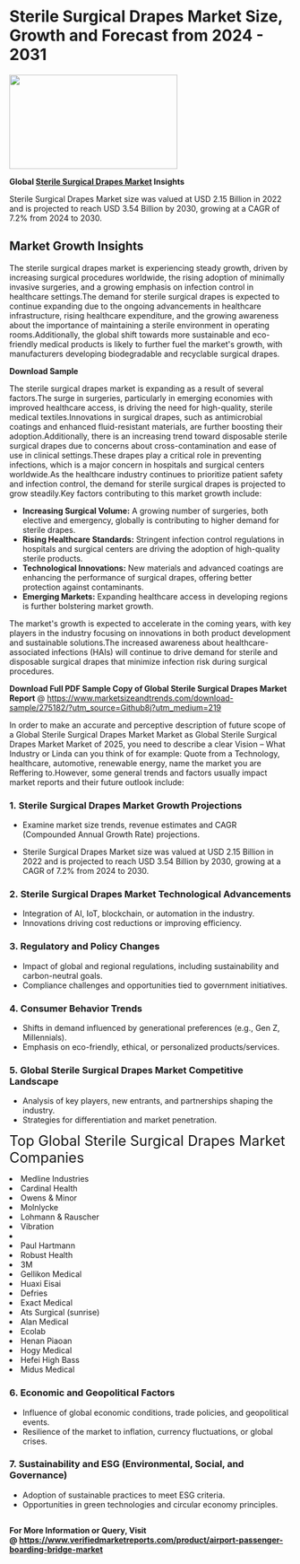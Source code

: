 <H1>Sterile Surgical Drapes Market Size, Growth and Forecast from 2024 - 2031</H1><img class="aligncenter size-medium wp-image-584254" src="https://thirdeyenews.in/wp-content/uploads/2024/09/Global-Market-Research-300x168.jpeg" alt="" width="300" height="168" /><p><strong>Global&nbsp;<a href="https://www.marketsizeandtrends.com/download-sample/275182/?utm_source=Github8j?utm_medium=219">Sterile Surgical Drapes Market</a> Insights</strong></p><p>Sterile Surgical Drapes Market size was valued at USD 2.15 Billion in 2022 and is projected to reach USD 3.54 Billion by 2030, growing at a CAGR of 7.2% from 2024 to 2030.</p><p><h2>Market Growth Insights</h2> <p>The sterile surgical drapes market is experiencing steady growth, driven by increasing surgical procedures worldwide, the rising adoption of minimally invasive surgeries, and a growing emphasis on infection control in healthcare settings.The demand for sterile surgical drapes is expected to continue expanding due to the ongoing advancements in healthcare infrastructure, rising healthcare expenditure, and the growing awareness about the importance of maintaining a sterile environment in operating rooms.Additionally, the global shift towards more sustainable and eco-friendly medical products is likely to further fuel the market's growth, with manufacturers developing biodegradable and recyclable surgical drapes.</p> <p><strong>Download Sample</strong></p> <p>The sterile surgical drapes market is expanding as a result of several factors.The surge in surgeries, particularly in emerging economies with improved healthcare access, is driving the need for high-quality, sterile medical textiles.Innovations in surgical drapes, such as antimicrobial coatings and enhanced fluid-resistant materials, are further boosting their adoption.Additionally, there is an increasing trend toward disposable sterile surgical drapes due to concerns about cross-contamination and ease of use in clinical settings.These drapes play a critical role in preventing infections, which is a major concern in hospitals and surgical centers worldwide.As the healthcare industry continues to prioritize patient safety and infection control, the demand for sterile surgical drapes is projected to grow steadily.Key factors contributing to this market growth include: <ul> <li><strong>Increasing Surgical Volume:</strong> A growing number of surgeries, both elective and emergency, globally is contributing to higher demand for sterile drapes.</li> <li><strong>Rising Healthcare Standards:</strong> Stringent infection control regulations in hospitals and surgical centers are driving the adoption of high-quality sterile products.</li> <li><strong>Technological Innovations:</strong> New materials and advanced coatings are enhancing the performance of surgical drapes, offering better protection against contaminants.</li> <li><strong>Emerging Markets:</strong> Expanding healthcare access in developing regions is further bolstering market growth.</li> </ul> <p>The market's growth is expected to accelerate in the coming years, with key players in the industry focusing on innovations in both product development and sustainable solutions.The increased awareness about healthcare-associated infections (HAIs) will continue to drive demand for sterile and disposable surgical drapes that minimize infection risk during surgical procedures.</p> <p><span class=""><strong>Download Full PDF Sample Copy of Global Sterile Surgical Drapes Market Report</strong> @ <a href="https://www.marketsizeandtrends.com/download-sample/275182/?utm_source=Github8j?utm_medium=219" target="_blank">https://www.marketsizeandtrends.com/download-sample/275182/?utm_source=Github8j?utm_medium=219</a></span></p><p>In order to make an accurate and perceptive description of future scope of a Global&nbsp;Sterile Surgical Drapes Market Market as Global&nbsp;Sterile Surgical Drapes Market Market of 2025, you need to describe a clear Vision &ndash; What Industry or Linda can you think of for example: Quote from a Technology, healthcare, automotive, renewable energy, name the market you are Reffering to.However, some general trends and factors usually impact market reports and their future outlook include:</p><h3>1.&nbsp;<strong>Sterile Surgical Drapes Market Growth Projections</strong></h3><ul><li>Examine market size trends, revenue estimates and CAGR (Compounded Annual Growth Rate) projections.</li><li><p>Sterile Surgical Drapes Market size was valued at USD 2.15 Billion in 2022 and is projected to reach USD 3.54 Billion by 2030, growing at a CAGR of 7.2% from 2024 to 2030.</p></li></ul><h3>2.&nbsp;<strong>Sterile Surgical Drapes Market Technological Advancements</strong></h3><ul><li>Integration of AI, IoT, blockchain, or automation in the industry.</li><li>Innovations driving cost reductions or improving efficiency.</li></ul><h3>3.&nbsp;<strong>Regulatory and Policy Changes</strong></h3><ul><li>Impact of global and regional regulations, including sustainability and carbon-neutral goals.</li><li>Compliance challenges and opportunities tied to government initiatives.</li></ul><h3>4.&nbsp;<strong>Consumer Behavior Trends</strong></h3><ul><li>Shifts in demand influenced by generational preferences (e.g., Gen Z, Millennials).</li><li>Emphasis on eco-friendly, ethical, or personalized products/services.</li></ul><h3>5.&nbsp;<strong>Global Sterile Surgical Drapes Market Competitive Landscape</strong></h3><ul><li>Analysis of key players, new entrants, and partnerships shaping the industry.</li><li>Strategies for differentiation and market penetration.</li></ul><p data-pm-slice="1 1 []"><span style="color: inherit; font-family: inherit; font-size: 25px;">Top Global Sterile Surgical Drapes Market Companies</span></p><div class="" data-test-id=""><p><li>Medline Industries</li><li> Cardinal Health</li><li> Owens & Minor</li><li> Molnlycke</li><li> Lohmann & Rauscher</li><li> Vibration</li><li></li><li> Paul Hartmann</li><li> Robust Health</li><li> 3M</li><li> Gellikon Medical</li><li> Huaxi Eisai</li><li> Defries</li><li> Exact Medical</li><li> Ats Surgical (sunrise)</li><li> Alan Medical</li><li> Ecolab</li><li> Henan Piaoan</li><li> Hogy Medical</li><li> Hefei High Bass</li><li> Midus Medical</li></p></div><h3>6.&nbsp;<strong>Economic and Geopolitical Factors</strong></h3><ul><li>Influence of global economic conditions, trade policies, and geopolitical events.</li><li>Resilience of the market to inflation, currency fluctuations, or global crises.</li></ul><h3>7.&nbsp;<strong>Sustainability and ESG (Environmental, Social, and Governance)</strong></h3><ul><li>Adoption of sustainable practices to meet ESG criteria.</li><li>Opportunities in green technologies and circular economy principles.</li></ul><h2><strong style="font-size: 14px;">For More Information or Query, Visit @&nbsp;</strong><a style="background-color: #ffffff; font-size: 14px;" href="https://www.marketsizeandtrends.com/report/sterile-surgical-drapes-market/" target="_blank">https://www.verifiedmarketreports.com/product/airport-passenger-boarding-bridge-market</a></h2>
